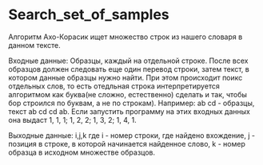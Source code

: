 # Search_set_of_samples
Алгоритм Ахо-Корасик ищет множество строк из нашего словаря в данном тексте.

Входные данные:
Образцы, каждый на отдельной строке. После всех образцов должен следовать еще один перевод строки, затем текст, в котором данные образцы
нужно найти. При этом происходит поикс отдельных слов, то есть отедльная строка интерпретируется алгоритмом как буква(не сложно, естественно)
сделать и так, чтобы бор строился по буквам, а не по строкам). Например: ab cd - образцы, текст ab cd      cd ab. Если запустить программу
на этих входных данных она выдаст 1, 1, 1; 1, 2, 2; 1, 3, 2; 1, 4, 1.

Выходные данные: i,j,k где i - номер строки, где найдено вхождение, j - позиция в строке, в которой начинается найденное слово,
k - номер образца в исходном множестве образцов.
